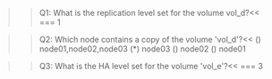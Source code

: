 >>Q1: What is the replication level set for the volume vol_d?<< 
=== 1

>>Q2: Which node contains a copy of the volume 'vol_d'?<<
() node01,node02,node03
(*) node03
() node02
() node01


>>Q3: What is the HA level set for the volume 'vol_e'?<<
=== 3
